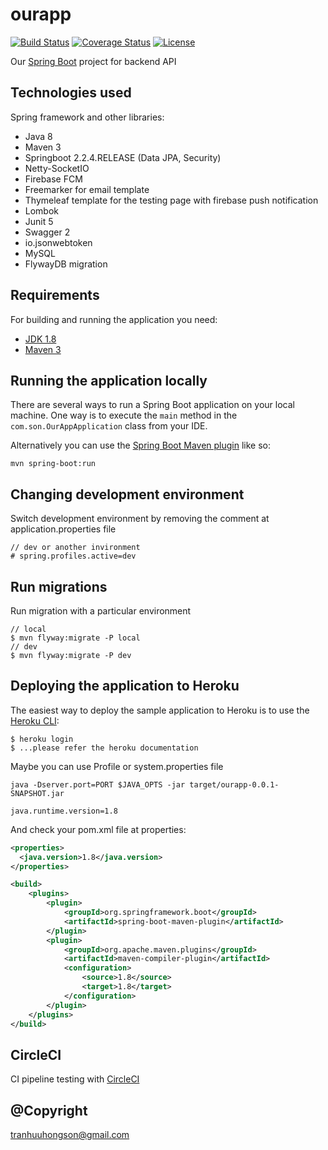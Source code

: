 # ourapp

[![Build Status](https://travis-ci.org/codecentric/springboot-sample-app.svg?branch=master)](https://son-api.herokuapp.com/swagger-ui.html#/)
[![Coverage Status](https://coveralls.io/repos/github/codecentric/springboot-sample-app/badge.svg?branch=master)](https://github.com/sonthh/ourapp)
[![License](http://img.shields.io/:license-apache-blue.svg)](http://www.apache.org/licenses/LICENSE-2.0.html)

Our [Spring Boot](http://projects.spring.io/spring-boot/) project for backend API

## Technologies used

Spring framework and other libraries:

- Java 8
- Maven 3
- Springboot 2.2.4.RELEASE (Data JPA, Security)
- Netty-SocketIO
- Firebase FCM
- Freemarker for email template
- Thymeleaf template for the testing page with firebase push notification 
- Lombok
- Junit 5
- Swagger 2
- io.jsonwebtoken
- MySQL
- FlywayDB migration

## Requirements

For building and running the application you need:

- [JDK 1.8](http://www.oracle.com/technetwork/java/javase/downloads/jdk8-downloads-2133151.html)
- [Maven 3](https://maven.apache.org)

## Running the application locally

There are several ways to run a Spring Boot application on your local machine. One way is to execute the `main` method in the `com.son.OurAppApplication` class from your IDE.

Alternatively you can use the [Spring Boot Maven plugin](https://docs.spring.io/spring-boot/docs/current/reference/html/build-tool-plugins-maven-plugin.html) like so:

```shell
mvn spring-boot:run
```

## Changing development environment
Switch development environment by removing the comment at application.properties file
```shell
// dev or another invironment
# spring.profiles.active=dev
```

## Run migrations
Run migration with a particular environment
```shell
// local
$ mvn flyway:migrate -P local
// dev
$ mvn flyway:migrate -P dev
```

## Deploying the application to Heroku

The easiest way to deploy the sample application to Heroku is to use the [Heroku CLI](https://devcenter.heroku.com/articles/heroku-cli):

```shell
$ heroku login
$ ...please refer the heroku documentation
```
Maybe you can use Profile or system.properties file

```shell
java -Dserver.port=PORT $JAVA_OPTS -jar target/ourapp-0.0.1-SNAPSHOT.jar
```

```shell
java.runtime.version=1.8
```
And check your pom.xml file at properties: 
```xml
<properties>
  <java.version>1.8</java.version>
</properties>
```
```xml
<build>
    <plugins>
        <plugin>
            <groupId>org.springframework.boot</groupId>
            <artifactId>spring-boot-maven-plugin</artifactId>
        </plugin>
        <plugin>
            <groupId>org.apache.maven.plugins</groupId>
            <artifactId>maven-compiler-plugin</artifactId>
            <configuration>
                <source>1.8</source>
                <target>1.8</target>
            </configuration>
        </plugin>
    </plugins>
</build>
```

## CircleCI
CI pipeline testing with [CircleCI](https://github.com/marketplace/circleci)

## @Copyright

tranhuuhongson@gmail.com
